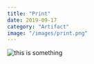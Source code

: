 ```yaml
---
title: "Print"
date: 2019-09-17
category: "Artifact"
image: "/images/print.png"
---
```


![this is something](/images/print.png)
